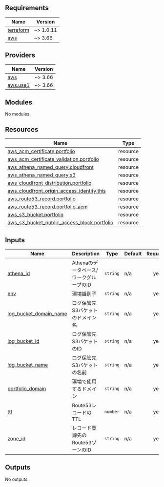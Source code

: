 ## Requirements

| Name | Version |
|------|---------|
| <a name="requirement_terraform"></a> [terraform](#requirement\_terraform) | ~> 1.0.11 |
| <a name="requirement_aws"></a> [aws](#requirement\_aws) | ~> 3.66 |

## Providers

| Name | Version |
|------|---------|
| <a name="provider_aws"></a> [aws](#provider\_aws) | ~> 3.66 |
| <a name="provider_aws.use1"></a> [aws.use1](#provider\_aws.use1) | ~> 3.66 |

## Modules

No modules.

## Resources

| Name | Type |
|------|------|
| [aws_acm_certificate.portfolio](https://registry.terraform.io/providers/hashicorp/aws/latest/docs/resources/acm_certificate) | resource |
| [aws_acm_certificate_validation.portfolio](https://registry.terraform.io/providers/hashicorp/aws/latest/docs/resources/acm_certificate_validation) | resource |
| [aws_athena_named_query.cloudfront](https://registry.terraform.io/providers/hashicorp/aws/latest/docs/resources/athena_named_query) | resource |
| [aws_athena_named_query.s3](https://registry.terraform.io/providers/hashicorp/aws/latest/docs/resources/athena_named_query) | resource |
| [aws_cloudfront_distribution.portfolio](https://registry.terraform.io/providers/hashicorp/aws/latest/docs/resources/cloudfront_distribution) | resource |
| [aws_cloudfront_origin_access_identity.this](https://registry.terraform.io/providers/hashicorp/aws/latest/docs/resources/cloudfront_origin_access_identity) | resource |
| [aws_route53_record.portfolio](https://registry.terraform.io/providers/hashicorp/aws/latest/docs/resources/route53_record) | resource |
| [aws_route53_record.portfolio_acm](https://registry.terraform.io/providers/hashicorp/aws/latest/docs/resources/route53_record) | resource |
| [aws_s3_bucket.portfolio](https://registry.terraform.io/providers/hashicorp/aws/latest/docs/resources/s3_bucket) | resource |
| [aws_s3_bucket_public_access_block.portfolio](https://registry.terraform.io/providers/hashicorp/aws/latest/docs/resources/s3_bucket_public_access_block) | resource |

## Inputs

| Name | Description | Type | Default | Required |
|------|-------------|------|---------|:--------:|
| <a name="input_athena_id"></a> [athena\_id](#input\_athena\_id) | Athenaのデータベース/ワークグループのID | `string` | n/a | yes |
| <a name="input_env"></a> [env](#input\_env) | 環境識別子 | `string` | n/a | yes |
| <a name="input_log_bucket_domain_name"></a> [log\_bucket\_domain\_name](#input\_log\_bucket\_domain\_name) | ログ保管先S3バケットのドメイン名 | `string` | n/a | yes |
| <a name="input_log_bucket_id"></a> [log\_bucket\_id](#input\_log\_bucket\_id) | ログ保管先S3バケットのID | `string` | n/a | yes |
| <a name="input_log_bucket_name"></a> [log\_bucket\_name](#input\_log\_bucket\_name) | ログ保管先S3バケットの名前 | `string` | n/a | yes |
| <a name="input_portfolio_domain"></a> [portfolio\_domain](#input\_portfolio\_domain) | 環境で使用するドメイン | `string` | n/a | yes |
| <a name="input_ttl"></a> [ttl](#input\_ttl) | Route53レコードのTTL | `number` | n/a | yes |
| <a name="input_zone_id"></a> [zone\_id](#input\_zone\_id) | レコード登録先のRoute53ゾーンのID | `string` | n/a | yes |

## Outputs

No outputs.
